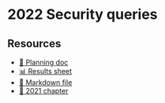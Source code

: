# 2022 Security queries

<!--
  This directory contains all of the 2022 Security chapter queries.

  Each query should have a corresponding `metric_name.sql` file.
  Note that readers are linked to this directory, so try to make the SQL file names descriptive for easy browsing.

  Analysts: if helpful, you can use this README to give additional info about the queries.
-->

## Resources

- [📄 Planning doc][~google-doc]
- [📊 Results sheet][~google-sheets]
- [📝 Markdown file][~chapter-markdown]
- [:book: 2021 chapter](~2021-chapter)

[~google-doc]: https://docs.google.com/document/d/1vit05gwIZI9oE-AM1D0hZDNDl3sZ-8fAMlLIJ4b8Cg0/edit?usp=sharing
[~google-sheets]: https://docs.google.com/spreadsheets/d/1cwJ43NL2IN2PxJa5oiOoJCRkSh566XE_k9uHnGJdWeg/edit?usp=sharing
[~chapter-markdown]: https://github.com/HTTPArchive/almanac.httparchive.org/tree/main/src/content/en/2022/security.md
[~2021-chapter]: https://almanac.httparchive.org/en/2021/security
